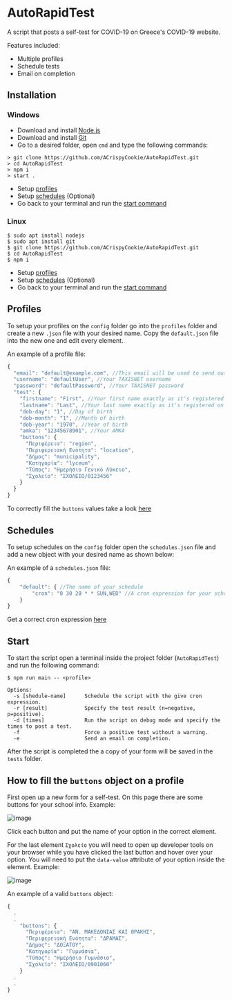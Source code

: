 # AutoRapidTest
A script that posts a self-test for COVID-19 on Greece's COVID-19 website.

Features included:
- Multiple profiles
- Schedule tests
- Email on completion

## Installation
### Windows
- Download and install [Node.js](https://nodejs.org/en/download/)
- Download and install [Git](https://git-scm.com/download/win)
- Go to a desired folder, open `cmd` and type the following commands:
```
> git clone https://github.com/ACrispyCookie/AutoRapidTest.git
> cd AutoRapidTest
> npm i
> start .
```
- Setup [profiles](https://github.com/ACrispyCookie/AutoRapidTest#profiles)
- Setup [schedules](https://github.com/ACrispyCookie/AutoRapidTest#schedules) (Optional)
- Go back to your terminal and run the [start command](https://github.com/ACrispyCookie/AutoRapidTest#start)

### Linux
```
$ sudo apt install nodejs
$ sudo apt install git
$ git clone https://github.com/ACrispyCookie/AutoRapidTest.git
$ cd AutoRapidTest
$ npm i
```
- Setup [profiles](https://github.com/ACrispyCookie/AutoRapidTest#profiles)
- Setup [schedules](https://github.com/ACrispyCookie/AutoRapidTest#schedules) (Optional)
- Go back to your terminal and run the [start command](https://github.com/ACrispyCookie/AutoRapidTest#start)

## Profiles
To setup your profiles on the `config` folder go into the `profiles` folder and create a new `.json` file with your desired name. Copy the `default.json` file into the new one and edit every element. 

An example of a profile file:
```javascript
{
  "email": "default@example.com", //This email will be used to send out copies of tests.
  "username": "defaultUser", //Your TAXISNET username
  "password": "defaultPassword", //Your TAXISNET password
  "test": {
    "firstname": "First", //Your first name exactly as it's registered on gov.gr
    "lastname": "Last", //Your last name exactly as it's registered on gov.gr
    "dob-day": "1", //Day of birth
    "dob-month": "1", //Month of birth
    "dob-year": "1970", //Year of birth
    "amka": "12345678901", //Your AMKA
    "buttons": { 
      "Περιφέρεια": "region", 
      "Περιφερειακή Ενότητα": "location",
      "Δήμος": "municipality",
      "Κατηγορία": "lyceum",
      "Τύπος": "Ημερήσιο Γενικό Λύκειο",
      "Σχολείο": "ΣΧΟΛΕΙΟ/0123456"
    }
  }
}
```
To correctly fill the `buttons` values take a look [here]()

## Schedules
To setup schedules on the `config` folder open the `schedules.json` file and add a new object with your desired name as shown below:

An example of a `schedules.json` file:
```javascript
{
    "default": { //The name of your schedule
        "cron": "0 30 20 * * SUN,WED" //A cron expression for your schedule
    }
}
```
Get a correct cron expression [here](https://crontab.cronhub.io/)

## Start
To start the script open a terminal inside the project folder (`AutoRapidTest`) and run the following command:
```
$ npm run main -- <profile>

Options:
  -s [shedule-name]      Schedule the script with the give cron expression.     
  -r [result]            Specify the test result (n=negative, p=positive).
  -d [times]             Run the script on debug mode and specify the times to post a test.
  -f                     Force a positive test without a warning.
  -e                     Send an email on completion.
```
After the script is completed the a copy of your form will be saved in the `tests` folder.

## How to fill the `buttons` object on a profile
First open up a new form for a self-test. On this page there are some buttons for your school info. Example:

![image](https://user-images.githubusercontent.com/30019341/184705242-1b20a5b5-1079-4cdd-9f68-a8e26e9e5548.png)

Click each button and put the name of your option in the correct element.

For the last element `Σχολείο` you will need to open up developer tools on your browser while you have clicked the last button and hover over your option. You will need to put the `data-value` attribute of your option inside the element. Example:

![image](https://user-images.githubusercontent.com/30019341/184706708-c12f5a2b-d84f-41eb-b29e-84fe0c320912.png)


An example of a valid `buttons` object:
```javascript
{
  .
  .
    "buttons": { 
      "Περιφέρεια": "ΑΝ. ΜΑΚΕΔΟΝΙΑΣ ΚΑΙ ΘΡΑΚΗΣ", 
      "Περιφερειακή Ενότητα": "ΔΡΑΜΑΣ",
      "Δήμος": "ΔΟΞΑΤΟΥ",
      "Κατηγορία": "Γυμνάσια",
      "Τύπος": "Ημερήσιο Γυμνάσιο",
      "Σχολείο": "ΣΧΟΛΕΙΟ/0901060"
    }
  .
  .
}
```